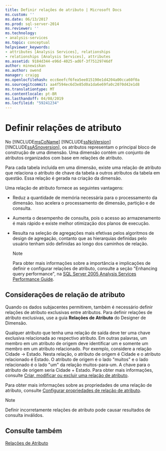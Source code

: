 ```yaml
---
title: Definir relações de atributo | Microsoft Docs
ms.custom: ''
ms.date: 06/13/2017
ms.prod: sql-server-2014
ms.reviewer: ''
ms.technology:
- analysis-services
ms.topic: conceptual
helpviewer_keywords:
- attributes [Analysis Services], relationships
- relationships [Analysis Services], attributes
ms.assetid: 9184d344-e96d-4025-ad6f-3f75129746df
author: minewiskan
ms.author: owend
manager: craigg
ms.openlocfilehash: ecc6eefcf6fea5ee815190e1d4204a00cca60f0a
ms.sourcegitcommit: aa4f594ec6d3e85d0a1da6e69fa0c2070d42e1d8
ms.translationtype: MT
ms.contentlocale: pt-BR
ms.lasthandoff: 04/08/2019
ms.locfileid: "59241234"
---
```

# <a name="define-attribute-relationships"></a>Definir relações de atributo
  No [!INCLUDE[msCoName](../../includes/msconame-md.md)] [!INCLUDE[ssNoVersion](../../includes/ssnoversion-md.md)] [!INCLUDE[ssASnoversion](../../includes/ssasnoversion-md.md)], os atributos representam o principal bloco de construção de uma dimensão. Uma dimensão contém um conjunto de atributos organizados com base em relações de atributo.  
  
 Para cada tabela incluída em uma dimensão, existe uma relação de atributo que relaciona o atributo de chave da tabela a outros atributos da tabela em questão. Essa relação é gerada na criação da dimensão.  
  
 Uma relação de atributo fornece as seguintes vantagens:  
  
-   Reduz a quantidade de memória necessária para o processamento da dimensão. Isso acelera o processamento de dimensão, partição e de consulta.  
  
-   Aumenta o desempenho de consulta, pois o acesso ao armazenamento é mais rápido e existe melhor otimização dos planos de execução.  
  
-   Resulta na seleção de agregações mais efetivas pelos algoritmos de design de agregação, contanto que as hierarquias definidas pelo usuário tenham sido definidas ao longo dos caminhos de relação.  
  
    > [!NOTE]  
    >  Para obter mais informações sobre a importância e implicações de definir e configurar relações de atributo, consulte a seção "Enhancing query performance", na [SQL Server 2005 Analysis Services Performance Guide](https://docsbay.net/Microsoft-SQL-Server-2005-Analysis-Services-Performance-Guide).  
  
## <a name="attribute-relationship-considerations"></a>Considerações de relação de atributo  
 Quando os dados subjacentes permitirem, também é necessário definir relações de atributo exclusivas entre atributos. Para definir relações de atributo exclusivas, use a guia **Relações de Atributo** do Designer de Dimensão.  
  
 Qualquer atributo que tenha uma relação de saída deve ter uma chave exclusiva relacionada ao respectivo atributo. Em outras palavras, um membro em um atributo de origem deve identificar um e somente um membro em um atributo relacionado. Por exemplo, considere a relação Cidade -> Estado. Nesta relação, o atributo de origem é Cidade e o atributo relacionado é Estado. O atributo de origem é o lado "muitos" e o lado relacionado é o lado "um" da relação muitos-para-um. A chave para o atributo de origem seria Cidade + Estado. Para obter mais informações, consulte [Criar, modificar ou excluir uma relação de atributo](attribute-relationships-create-modify-or-delete-relationship.md).  
  
 Para obter mais informações sobre as propriedades de uma relação de atributo, consulte [Configurar propriedades de relação de atributo](attribute-relationships-configure-attribute-properties.md).  
  
> [!NOTE]  
>  Definir incorretamente relações de atributo pode causar resultados de consulta inválidos.  
  
## <a name="see-also"></a>Consulte também  
 [Relações de Atributo](../multidimensional-models-olap-logical-dimension-objects/attribute-relationships.md)  
  
  
